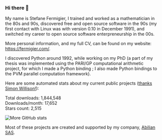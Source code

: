 ### Hi there 👋

My name is Stefane Fermigier, I trained and worked as a mathematician in the 80s and 90s, discovered free and open source software in the 90s (my first contact with Linux was with version 0.10 in December 1991), and switched my career to open source software enterpreneurship in the 00s.

More personal information, and my full CV, can be found on my website: <https://fermigier.com/>.

I discovered Python around 1992, while working on my PhD (a part of my thesis was implemented using the PARI/GP computational arithmetic project, for which I made a Python binding ; I also made Python bindings to the PVM parallel computation framework).

Here are some automated stats about my current public projects
([thanks Simon Willison!][sw-post]):

<!--marker-->
Total downloads: 1,844,548<br>
Downloads/month: 17,652<br>
Stars count: 2,515
<!--end-->


![More GitHub stats](https://github-readme-stats.vercel.app/api?username=sfermigier&show_icons=true)


Most of these projects are created and supported by my company, [Abilian SAS](https://abilian.com/).

[sw-post]: https://simonwillison.net/2020/Jul/10/self-updating-profile-readme/